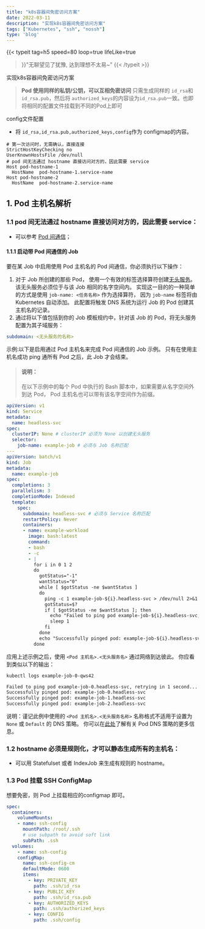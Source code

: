 ```yaml
---
title: "k8s容器间免密访问方案"
date: 2022-03-11
description: "实现k8s容器间免密访问方案"
tags: ["Kubernetes", "ssh", "nossh"]
type: 'blog'
---
```

{{< typeit
  tag=h5
  speed=80
  loop=true
  lifeLike=true
>}}"无聊望见了犹豫, 达到理想不太易~"
{{< /typeit >}}

实现k8s容器间免密访问方案

<!--more-->

> **Pod 使用同样的私钥/公钥，可以互相免密访问**
> 只需生成同样的 `id_rsa`和 `id_rsa.pub`，然后将 `authorized_keys`的内容设为`id_rsa.pub`一致。也即将相同的配置文件挂载到不同的Pod上即可

config文件配置

- 将 `id_rsa,id_rsa.pub,authorized_keys,config`作为 configmap的内容。

```properties
# 第一次访问时，无需确认，直接连接
StrictHostKeyChecking no
UserKnownHostsFile /dev/null
# pod 间无法通过 hostname 直接访问对方的，因此需要 service
Host pod-hostname-1
  HostName  pod-hostname-1.service-name
Host pod-hostname-2
  HostName  pod-hostname-2.service-name
```

## 1. Pod 主机名解析

### 1.1 pod 间无法通过 hostname 直接访问对方的，因此需要 service：

- 可以参考 [Pod 间通信](https://kubernetes.io/docs/tasks/job/job-with-pod-to-pod-communication/)；

#### 1.1.1 启动带 Pod 间通信的 Job

要在某 Job 中启用使用 Pod 主机名的 Pod 间通信，你必须执行以下操作：

1. 对于 Job 所创建的那些 Pod， 使用一个有效的标签选择算符创建[无头服务](https://kubernetes.io/zh-cn/docs/concepts/services-networking/service/#headless-services)。 该无头服务必须位于与该 Job 相同的名字空间内。 实现这一目的的一种简单的方式是使用 `job-name: <任务名称>` 作为选择算符， 因为 `job-name` 标签将由 Kubernetes 自动添加。 此配置将触发 DNS 系统为运行 Job 的 Pod 创建其主机名的记录。
2. 通过将以下值包括到你的 Job 模板规约中，针对该 Job 的 Pod，将无头服务配置为其子域服务：

```yaml
subdomain: <无头服务的名称>
```

示例:以下是启用通过 Pod 主机名来完成 Pod 间通信的 Job 示例。 只有在使用主机名成功 ping 通所有 Pod 之后，此 Job 才会结束。

> #### 说明：
>
> 在以下示例中的每个 Pod 中执行的 Bash 脚本中，如果需要从名字空间外到达 Pod， Pod 主机名也可以带有该名字空间作为前缀。

```yaml
apiVersion: v1
kind: Service
metadata:
  name: headless-svc
spec:
  clusterIP: None # clusterIP 必须为 None 以创建无头服务
  selector:
    job-name: example-job # 必须与 Job 名称匹配
---
apiVersion: batch/v1
kind: Job
metadata:
  name: example-job
spec:
  completions: 3
  parallelism: 3
  completionMode: Indexed
  template:
    spec:
      subdomain: headless-svc # 必须与 Service 名称匹配
      restartPolicy: Never
      containers:
      - name: example-workload
        image: bash:latest
        command:
        - bash
        - -c
        - |
          for i in 0 1 2
          do
            gotStatus="-1"
            wantStatus="0"             
            while [ $gotStatus -ne $wantStatus ]
            do                                       
              ping -c 1 example-job-${i}.headless-svc > /dev/null 2>&1
              gotStatus=$?                
              if [ $gotStatus -ne $wantStatus ]; then
                echo "Failed to ping pod example-job-${i}.headless-svc, retrying in 1 second..."
                sleep 1
              fi
            done                                                         
            echo "Successfully pinged pod: example-job-${i}.headless-svc"
          done    
```

应用上述示例之后，使用 `<Pod 主机名>.<无头服务名>` 通过网络到达彼此。 你应看到类似以下的输出：

```bash
kubectl logs example-job-0-qws42
```

```bash
Failed to ping pod example-job-0.headless-svc, retrying in 1 second...
Successfully pinged pod: example-job-0.headless-svc
Successfully pinged pod: example-job-1.headless-svc
Successfully pinged pod: example-job-2.headless-svc
```

说明：谨记此例中使用的 `<Pod 主机名>.<无头服务名称>` 名称格式不适用于设置为 `None` 或 `Default` 的 DNS 策略。 你可以在[此处](https://kubernetes.io/zh-cn/docs/concepts/services-networking/dns-pod-service/#pod-s-dns-policy)了解有关 Pod DNS 策略的更多信息。

### 1.2 hostname 必须是规则化，才可以静态生成所有的主机名：

- 可以用 Statefulset 或者 IndexJob 来生成有规则的 hostname。

### 1.3 Pod 挂载 SSH ConfigMap

想要免密，则 Pod 上挂载相应的configmap 即可。

```yaml
spec:
  containers:
    volumeMounts:
    - name: ssh-config
      mountPath: /root/.ssh
      # use subpath to avoid soft link
      subPath: .ssh
  volumes:
    - name: ssh-config
    configMap:
      name: ssh-config-cm
      defaultMode: 0600
      items:
        - key: PRIVATE_KEY
          path: .ssh/id_rsa
        - key: PUBLIC_KEY
          path: .ssh/id_rsa.pub
        - key: AUTHORIZED_KEYS
          path: .ssh/authorized_keys
        - key: CONFIG
          path: .ssh/config
```